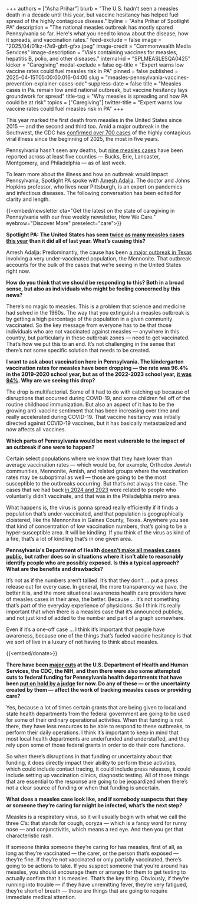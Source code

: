 +++
authors = ["Asha Prihar"]
blurb = "The U.S. hadn’t seen a measles death in a decade until this year, but vaccine hesitancy has helped fuel spread of the highly contagious disease."
byline = "Asha Prihar of Spotlight PA"
description = "The national measles outbreak has mostly spared Pennsylvania so far. Here's what you need to know about the disease, how it spreads, and vaccination rates."
feed-exclude = false
image = "2025/04/01kz-t7e9-gbft-gfxx.jpeg"
image-credit = "Commonwealth Media Services"
image-description = "Vials containing vaccines for measles, hepatitis B, polio, and other diseases."
internal-id = "SPLMEASLESQA0425"
kicker = "Caregiving"
modal-exclude = false
og-title = "Expert warns low vaccine rates could fuel measles risk in PA"
pinned = false
published = 2025-04-15T05:00:00.016-04:00
slug = "measles-pennsylvania-vaccines-prevention-explainer-cases-cdc"
suppress-date = false
title = "Measles cases in Pa. remain low amid national outbreak, but vaccine hesitancy lays groundwork for spread"
title-tag = "Why measles is spreading and how PA could be at risk"
topics = ["Caregiving"]
twitter-title = "Expert warns low vaccine rates could fuel measles risk in PA"
+++

This year marked the first death from measles in the United States since 2015 — and the second and third too. Amid a major outbreak in the Southwest, the CDC has <a href="https://www.cdc.gov/measles/data-research/index.html">confirmed over 700 cases</a> of the highly contagious viral illness since the beginning of 2025, the most in five years.

Pennsylvania hasn’t seen any deaths, but <a href="https://www.cbsnews.com/news/measles-outbreak-us-map/">nine measles cases</a> have been reported across at least five counties — Bucks, Erie, Lancaster, Montgomery, and Philadelphia — as of last week.

To learn more about the illness and how an outbreak would impact Pennsylvania, Spotlight PA spoke with <a href="https://centerforhealthsecurity.org/who-we-are/our-people/amesh-adalja-md-fidsa">Amesh Adalja</a>. The doctor and Johns Hopkins professor, who lives near Pittsburgh, is an expert on pandemics and infectious diseases. The following conversation has been edited for clarity and length.<em></em>

{{<embed/newsletter cta="Get the latest on the state of caregiving in Pennsylvania with our free weekly newsletter, How We Care." eyebrow="Discover More" preselect="care">}}

<strong>Spotlight PA: The United States has seen </strong><a href="https://apnews.com/article/measles-outbreak-texas-new-mexico-vaccine-rfk-d5444b3397ac7c4034e63becc219aa33"><strong>twice as many measles cases this year</strong></a><strong> than it did all of last year. What’s causing this?</strong>

Amesh Adalja: Predominantly, the cause has been <a href="https://www.texastribune.org/2025/04/06/measles-texas-outbreak-death-unvaccinated">a major outbreak in Texas</a> involving a very under-vaccinated population, the Mennonite. That outbreak accounts for the bulk of the cases that we’re seeing in the United States right now.

<strong>How do you think that we should be responding to this? Both in a broad sense, but also as individuals who might be feeling concerned by this news?</strong>

There’s no magic to measles. This is a problem that science and medicine had solved in the 1960s. The way that you extinguish a measles outbreak is by getting a high percentage of the population in a given community vaccinated. So the key message from everyone has to be that those individuals who are not vaccinated against measles — anywhere in this country, but particularly in these outbreak zones — need to get vaccinated. That’s how we put this to an end. It’s not challenging in the sense that there’s not some specific solution that needs to be created.

<strong>I want to ask about vaccination here in Pennsylvania. The kindergarten vaccination rates for measles have been dropping — the rate was 96.4% in the 2019-2020 school year, but as of the 2022-2023 school year, </strong><a href="https://www.spotlightpa.org/news/2024/08/pennsylvania-measles-vaccine-exemption-school-safety-education/"><strong>it was 94%</strong></a><strong>. Why are we seeing this drop?</strong>

The drop is multifactorial. Some of it had to do with catching up because of disruptions that occurred during COVID-19, and some children fell off of the routine childhood immunization. But also an aspect of it has to be the growing anti-vaccine sentiment that has been increasing over time and really accelerated during COVID-19. That vaccine hesitancy was initially directed against COVID-19 vaccines, but it has basically metastasized and now affects all vaccines.

<strong>Which parts of Pennsylvania would be most vulnerable to the impact of an outbreak if one were to happen?</strong>

Certain select populations where we know that they have lower than average vaccination rates — which would be, for example, Orthodox Jewish communities, Mennonite, Amish, and related groups where the vaccination rates may be suboptimal as well — those are going to be the most susceptible to the outbreaks occurring. But that’s not always the case. The cases that we had back<strong> </strong><a href="https://www.cnn.com/2024/01/09/health/philadelphia-measles-outbreak/index.html">in 2024 and 2023</a> were related to people who voluntarily didn’t vaccinate, and that was in the Philadelphia metro area.

What happens is, the virus is gonna spread really efficiently if it finds a population that’s under-vaccinated, and that population is geographically cloistered, like the Mennonites in Gaines County, Texas. Anywhere you see that kind of concentration of low vaccination numbers, that’s going to be a hyper-susceptible area. It will be kindling. If you think of the virus as kind of a fire, that’s a lot of kindling that’s in one given area.

<strong>Pennsylvania&#39;s Department of Health </strong><a href="https://lancasteronline.com/news/health/would-the-pa-health-department-alert-the-public-if-lancaster-county-had-a-measles-case/article_31ac0142-1cdd-4b87-834a-8f38957b32d5.html"><strong>doesn’t make all measles cases public</strong></a><strong>, but rather does so in situations where it isn’t able to reasonably identify people who are possibly exposed. Is this a typical approach? What are the benefits and drawbacks?</strong>

It’s not as if the numbers aren’t tallied. It’s that they don’t … put a press release out for every case. In general, the more transparency we have, the better it is, and the more situational awareness health care providers have of measles cases in their area, the better. Because … it’s not something that’s part of the everyday experience of physicians. So I think it’s really important that when there is a measles case that it’s announced publicly, and not just kind of added to the number and part of a graph somewhere.

Even if it’s a one-off case … I think it’s important that people have awareness, because one of the things that’s fueled vaccine hesitancy is that we sort of live in a luxury of not having to think about measles.

{{<embed/donate>}}

<strong>There have been </strong><a href="https://apnews.com/article/trump-hhs-cdc-fda-nih-cms-layoffs-5aba829b829d9e1a0167c4a0d968aadb"><strong>major cuts</strong></a><strong> at the U.S. Department of Health and Human Services, the CDC, the NIH, and then there were also some attempted cuts to federal funding for Pennsylvania health departments that have been </strong><a href="https://www.abc27.com/pennsylvania/federal-judge-says-she-will-temporarily-block-pennsylvania-health-funding-cuts/"><strong>put on hold by a judge</strong></a><strong> for now. Do any of these — or the uncertainty created by them — affect the work of tracking measles cases or providing care?</strong>

Yes, because a lot of times certain grants that are being given to local and state health departments from the federal government are going to be used for some of their ordinary operational activities. When that funding is not there, they have less resources to be able to respond to these outbreaks, to perform their daily operations. I think it’s important to keep in mind that most local health departments are underfunded and understaffed, and they rely upon some of those federal grants in order to do their core functions.

So when there’s disruptions in that funding or uncertainty about that funding, it does directly impact their ability to perform these activities, which could include contact tracing, it could include press releases, it could include setting up vaccination clinics, diagnostic testing. All of those things that are essential to the response are going to be jeopardized when there’s not a clear source of funding or when that funding is uncertain.

<strong>What does a measles case look like, and if somebody suspects that they or someone they’re caring for might be infected, what’s the next step?</strong>

Measles is a respiratory virus, so it will usually begin with what we call the three C’s: that stands for cough, coryza — which is a fancy word for runny nose — and conjunctivitis, which means a red eye. And then you get that characteristic rash.

If someone thinks someone they’re caring for has measles, first of all, as long as they’re vaccinated — the carer, or the person that’s exposed — they’re fine. If they’re not vaccinated or only partially vaccinated, there’s going to be actions to take. If you suspect someone that you’re around has measles, you should encourage them or arrange for them to get testing to actually confirm that it is measles. That’s the key thing. Obviously, if they’re running into trouble — if they have unremitting fever, they’re very fatigued, they’re short of breath — those are things that are going to require immediate medical attention.

